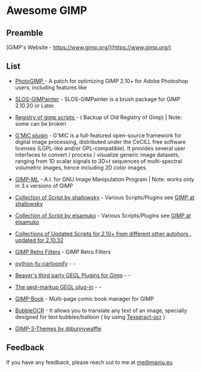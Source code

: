 # Awesome GIMP

Preamble
---------
[GIMP's Website - https://www.gimp.org/](https://www.gimp.org/)

## List

- [PhotoGIMP ](https://github.com/Diolinux/PhotoGIMP) - A patch for
   optimizing GIMP 2.10+ for Adobe Photoshop users, including features
   like
   
- [SLOS-GIMPainter](https://github.com/SenlinOS/SLOS-GIMPainter) -
   SLOS-GIMPainter is a brush package for GIMP 2.10.20 or Later.
   
- [Registry of gimp scripts
   ](https://github.com/pixlsus/registry.gimp.org_static) - ( Backup of
   Old Registry of Gimp) | Note: some can be broken
   
 - [G'MIC plugin](https://gmic.eu/) - G'MIC is a full-featured
   open-source framework for digital image processing, distributed under
   the CeCILL free software licenses (LGPL-like and/or GPL-compatible).
   It provides several user interfaces to convert / process / visualize
   generic image datasets, ranging from 1D scalar signals to 3D+t
   sequences of multi-spectral volumetric images, hence including 2D
   color images.

- [GIMP-ML](https://github.com/kritiksoman/GIMP-ML) - A.I. for GNU Image Manipulation Program |
           Note: works only in 3.x versions of GIMP
           
- [Collection of Script by shallowsky](https://github.com/akkana/gimp-plugins) - Various Scripts/Plugins see [GIMP at shallowsky](http://www.shallowsky.com/software/#gimp)

- [Collection of Script by elsamuko](https://github.com/elsamuko/gimp-elsamuko) - Various Scripts/Plugins see [GIMP at elsamuko](https://elsamuko.github.io/gimp-elsamuko/scripts.html)

- [Collections of Updated Scripts for 2.10+ from different other autohors , updated for 2.10.32](https://github.com/karlhof26/gimp-scheme)

- [GIMP Retro Filters](https://github.com/DaveJeffery/gimp_retro) - GIMP Retro Filters

- [python-fu-cartoonify](https://github.com/pascalre/python-fu-cartoonify) - -

- [Beaver's third party GEGL Plugins for Gimp](https://github.com/LinuxBeaver) - -

- [The gegl-markup GEGL plug-in](https://gitlab.com/barefootliam/gegl-pango-markup) - -

- [GIMP-Book](https://github.com/ragtag/gimp-book) -  Multi-page comic book manager for GIMP

- [BubbleOCR](https://github.com/snakeotakon/BubbleOCR) - It allows you to translate any text of an image, specially designed for text bubbles/balloon ( by using [Tesseract-ocr](https://github.com/tesseract-ocr/tesseract) )

- [GIMP-3-Themes by @bunnywaffle ](https://github.com/bunnywaffle/GIMP-3-Themes)
  
## Feedback

If you have any feedback, please reach out to me at me@maniu.eu

  
